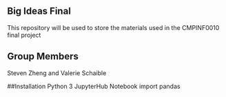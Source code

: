 ## Big Ideas Final
This repository will be used to store the materials used in the CMPINF0010 final project

## Group Members
Steven Zheng and Valerie Schaible

##Installation 
Python 3
JupyterHub Notebook
import pandas


